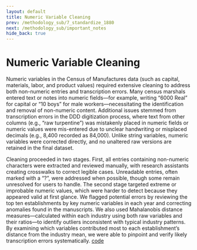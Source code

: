 ```yaml
---
layout: default
title: Numeric Variable Cleaning
prev: /methodology_sub/7_standardize_1880
next: /methodology_sub/important_notes
hide_back: true
---
```


# Numeric Variable Cleaning

Numeric variables in the Census of Manufactures data (such as capital, materials, labor, and product values) required extensive cleaning to address both non-numeric entries and transcription errors. Many census marshals entered text or notes into numeric fields—for example, writing “6000 Real” for capital or “10 boys” for male workers—necessitating the identification and removal of non-numeric content. Additional issues stemmed from transcription errors in the DDD digitization process, where text from other columns (e.g., “raw turpentine”) was mistakenly placed in numeric fields or numeric values were mis-entered due to unclear handwriting or misplaced decimals (e.g., 8,400 recorded as 84,000). Unlike string variables, numeric variables were corrected directly, and no unaltered raw versions are retained in the final dataset.

Cleaning proceeded in two stages. First, all entries containing non-numeric characters were extracted and reviewed manually, with research assistants creating crosswalks to correct legible cases. Unreadable entries, often marked with a “?”, were addressed when possible, though some remain unresolved for users to handle. The second stage targeted extreme or improbable numeric values, which were harder to detect because they appeared valid at first glance. We flagged potential errors by reviewing the top ten establishments by key numeric variables in each year and correcting anomalies found in the manuscripts. We also used Mahalanobis distance measures—calculated within each industry using both raw variables and their ratios—to identify outliers inconsistent with typical industry patterns. By examining which variables contributed most to each establishment’s distance from the industry mean, we were able to pinpoint and verify likely transcription errors systematically.
[code](https://dl.dropboxusercontent.com/scl/fi/fmdrsixua0l49meyly80x/variable_cleaning.do?rlkey=jcgu8uivtz2qnnia3g607v764&dl=0)






